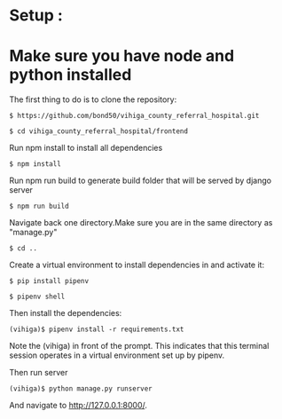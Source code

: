 # Setup : 

# Make sure you have node and python installed 

The first thing to do is to clone the repository:

	$ https://github.com/bond50/vihiga_county_referral_hospital.git

	$ cd vihiga_county_referral_hospital/frontend
	
Run npm install to install all dependencies

	$ npm install

Run npm run build to generate build folder that will be served by django server

	$ npm run build
	
Navigate back one directory.Make sure you are in the same directory as "manage.py"
	
	$ cd ..

Create a virtual environment to install dependencies in and activate it:

	$ pip install pipenv
	
	$ pipenv shell
	
Then install the dependencies:

	(vihiga)$ pipenv install -r requirements.txt
	
Note the (vihiga) in front of the prompt. This indicates that this terminal session operates in a virtual environment set up by pipenv.
	
Then run server
	
	(vihiga)$ python manage.py runserver
	
And navigate to http://127.0.0.1:8000/.



	
	





